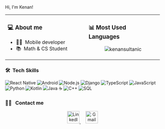 Hi, I'm Kenan!

<table>
  <tr>
    <td valign="top" width="50%" style="padding-right: 20px;">
      <h3>💻&nbsp;About me</h3>
      <ul>
        <li>👨‍💻&nbsp; Mobile developer</li>
        <li>📚&nbsp; Math &amp; CS Student</li>
      </ul>
    </td>
    <td valign="top" width="50%" style="padding-left: 20px;">
      <h3>📊&nbsp;Most Used Languages</h3>
      <p align="center">
        <img src="https://github-readme-stats.vercel.app/api/top-langs?username=kenansultanic&show_icons=true&locale=en&layout=compact&theme=tokyonight" alt="kenansultanic" />
      </p>
    </td>
  </tr>
</table>

### 🛠 &nbsp;Tech Skills

  ![React Native](https://img.shields.io/badge/-React%20Native-333333?style=flat&logo=react)
  ![Android](https://img.shields.io/badge/-Android-333333?style=flat&logo=android)
  ![Node.js](https://img.shields.io/badge/-Node.js-333333?style=flat&logo=node.js)
  ![Django](https://img.shields.io/badge/-Django-333333?style=flat&logo=django)
  ![TypeScript](https://img.shields.io/badge/-TypeScript-333333?style=flat&logo=typescript)
  ![JavaScript](https://img.shields.io/badge/-JavaScript-333333?style=flat&logo=javascript)
  ![Python](https://img.shields.io/badge/-Python-333333?style=flat&logo=python)
  ![Kotlin](https://img.shields.io/badge/-Kotlin-333333?style=flat&logo=kotlin)
  ![Java ☕](https://img.shields.io/badge/-Java-333333?style=flat&logo=coffeescript)
  ![C++](https://img.shields.io/badge/-C++-333333?style=flat&logo=c%2B%2B)
  ![SQL](https://img.shields.io/badge/-SQL-333333?style=flat&logo=postgresql)
  
###  🤝🏻 &nbsp; Contact me

<p align="center">
  <a href="https://www.linkedin.com/in/kenansultanic/" target="_blank">
    <img src="https://cdn.jsdelivr.net/gh/devicons/devicon/icons/linkedin/linkedin-original.svg" alt="LinkedIn" width="40" height="40"/>
  </a>
  &nbsp;&nbsp;&nbsp;
  <a href="mailto:kenansultanic0805@gmail.com">
    <img src="https://upload.wikimedia.org/wikipedia/commons/4/4e/Gmail_Icon.png" alt="Gmail" width="40" height="40"/>
  </a>
</p>
